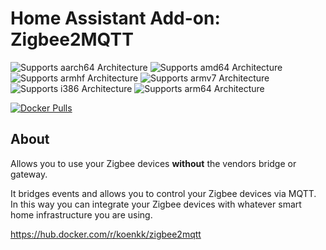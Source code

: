 # Home Assistant Add-on: Zigbee2MQTT

![Supports aarch64 Architecture][aarch64-shield]
![Supports amd64 Architecture][amd64-shield]
![Supports armhf Architecture][armhf-shield]
![Supports armv7 Architecture][armv7-shield]
![Supports i386 Architecture][i386-shield]
![Supports arm64 Architecture][arm64-shield]

[![Docker Pulls](https://img.shields.io/docker/pulls/koenkk/zigbee2mqtt.svg?style=flat-square&logo=docker)](https://cloud.docker.com/u/dwelch2101/repository/docker/koenkk/zigbee2mqtt)

## About

Allows you to use your Zigbee devices **without** the vendors bridge or gateway.

It bridges events and allows you to control your Zigbee devices via MQTT. In this way you can integrate your Zigbee devices with whatever smart home infrastructure you are using.


https://hub.docker.com/r/koenkk/zigbee2mqtt

[aarch64-shield]: https://img.shields.io/badge/aarch64-yes-green.svg
[amd64-shield]: https://img.shields.io/badge/amd64-yes-green.svg
[armhf-shield]: https://img.shields.io/badge/armhf-yes-green.svg
[armv7-shield]: https://img.shields.io/badge/armv7-yes-green.svg
[i386-shield]: https://img.shields.io/badge/i386-yes-green.svg
[arm64-shield]: https://img.shields.io/badge/arm64-yes-green.svg
